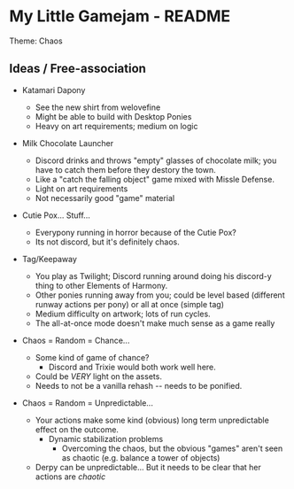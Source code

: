 My Little Gamejam - README
===========================

Theme: Chaos

## Ideas / Free-association
* Katamari Dapony
  * See the new shirt from welovefine
  + Might be able to build with Desktop Ponies
  - Heavy on art requirements; medium on logic 

* Milk Chocolate Launcher
  * Discord drinks and throws "empty" glasses of chocolate milk; you 
    have to catch them before they destory the town.
  * Like a "catch the falling object" game mixed with Missle Defense.
  + Light on art requirements
  - Not necessarily good "game" material

* Cutie Pox... Stuff...
  * Everypony running in horror because of the Cutie Pox?
  * Its not discord, but it's definitely chaos.

* Tag/Keepaway
  * You play as Twilight; Discord running around doing his discord-y 
    thing to other Elements of Harmony.
  * Other ponies running away from you; could be level based (different 
    runway actions per pony) or all at once (simple tag)
  - Medium difficulty on artwork; lots of run cycles.
  - The all-at-once mode doesn't make much sense as a game really

* Chaos = Random = Chance...
  * Some kind of game of chance?
    * Discord and Trixie would both work well here.
  + Could be *VERY* light on the assets.
  * Needs to not be a vanilla rehash -- needs to be ponified.

* Chaos = Random = Unpredictable...
  * Your actions make some kind (obvious) long term unpredictable effect 
    on the outcome.
    * Dynamic stabilization problems
      * Overcoming the chaos, but the obvious "games" aren't seen as 
        chaotic (e.g. balance a tower of objects)
  * Derpy can be unpredictable... But it needs to be clear that her 
    actions are *chaotic*


